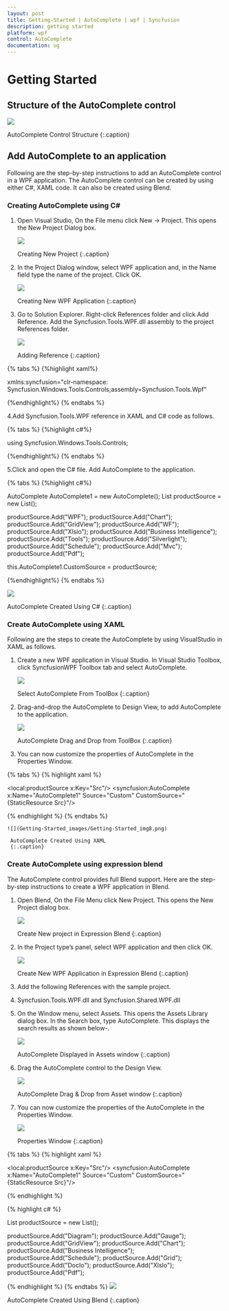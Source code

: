 ```yaml
---
layout: post 
title: Getting-Started | AutoComplete | wpf | Syncfusion
description: getting started
platform: wpf
control: AutoComplete
documentation: ug
---
```


# Getting Started

## Structure of the AutoComplete control

![](Getting-Started_images/Getting-Started_img1.png)

AutoComplete Control Structure
{:.caption}

## Add AutoComplete to an application

Following are the step-by-step instructions to add an AutoComplete control in a WPF application. The AutoComplete control can be created by using either C#, XAML code. It can also be created using Blend.

### Creating AutoComplete using C#

1. Open Visual Studio, On the File menu click New -> Project. This opens the New Project Dialog box.

   ![](Getting-Started_images/Getting-Started_img2.png)

    Creating New Project
	{:.caption}

2. In the Project Dialog window, select WPF application and, in the Name field type the name of the project. Click OK.

   ![](Getting-Started_images/Getting-Started_img3.png)

    Creating New WPF Application
	{:.caption}

3. Go to Solution Explorer. Right-click References folder and click Add Reference. Add the Syncfusion.Tools.WPF.dll assembly to the project References folder.

   ![](Getting-Started_images/Getting-Started_img4.png)

    Adding Reference
	{:.caption}

{% tabs %}
{%highlight xaml%}

xmlns:syncfusion="clr-namespace:
Syncfusion.Windows.Tools.Controls;assembly=Syncfusion.Tools.Wpf"

{%endhighlight%}
{% endtabs %}

4.Add Syncfusion.Tools.WPF reference in XAML and C# code as follows.

{% tabs %}
{%highlight c#%}

using Syncfusion.Windows.Tools.Controls;

{%endhighlight%}
{% endtabs %}

5.Click and open the C# file. Add AutoComplete to the application.

{% tabs %}
{%highlight c#%}

AutoComplete AutoComplete1 = new AutoComplete();
List<String> productSource = new List<String>();

productSource.Add("WPF");
productSource.Add("Chart");
productSource.Add("GridView");
productSource.Add("WF");
productSource.Add("Xlsio");
productSource.Add("Business Intelligence");
productSource.Add("Tools");
productSource.Add("Silverlight");
productSource.Add("Schedule");
productSource.Add("Mvc");
productSource.Add("Pdf");

this.AutoComplete1.CustomSource = productSource;

{%endhighlight%}
{% endtabs %}   
   
   ![](Getting-Started_images/Getting-Started_img5.png)
   
   AutoComplete Created Using C#
   {:.caption}

### Create AutoComplete using XAML

Following are the steps to create the AutoComplete by using VisualStudio in XAML as follows.

1. Create a new WPF application in Visual Studio. In Visual Studio Toolbox, click SyncfusionWPF Toolbox tab and select AutoComplete.

   ![](Getting-Started_images/Getting-Started_img6.png)

    Select AutoComplete From ToolBox
	{:.caption}

2. Drag-and-drop the AutoComplete to Design View, to add AutoComplete to the application.

   ![](Getting-Started_images/Getting-Started_img7.png)

    AutoComplete Drag and Drop from ToolBox
	{:.caption}

3. You can now customize the properties of AutoComplete in the Properties Window.

{% tabs %}
{% highlight xaml %}

<local:productSource x:Key="Src"/>
<syncfusion:AutoComplete x:Name="AutoComplete1" Source="Custom" CustomSource="{StaticResource Src}"/>

{% endhighlight %}
{% endtabs %}

    ![](Getting-Started_images/Getting-Started_img8.png)

     AutoComplete Created Using XAML
	 {:.caption}

### Create AutoComplete using expression blend

The AutoComplete control provides full Blend support. Here are the step-by-step instructions to create a WPF application in Blend.

1. Open Blend, On the File Menu click New Project. This opens the New Project dialog box.

   ![](Getting-Started_images/Getting-Started_img9.png)

   Create New project in Expression Blend
   {:.caption}

2. In the Project type’s panel, select WPF application and then click OK.

   ![](Getting-Started_images/Getting-Started_img10.png)

    Create New WPF Application in Expression Blend
	{:.caption}

3. Add the following References with the sample project.

4. Syncfusion.Tools.WPF.dll and Syncfusion.Shared.WPF.dll

5. On the Window menu, select Assets. This opens the Assets Library dialog box. In the Search box, type AutoComplete. This displays the search results as shown below-.

   ![](Getting-Started_images/Getting-Started_img11.png)
  
    AutoComplete Displayed in Assets window
	{:.caption}

6. Drag the AutoComplete control to the Design View.

   ![](Getting-Started_images/Getting-Started_img12.png)

    AutoComplete Drag & Drop from Asset window
	{:.caption}

7. You can now customize the properties of the AutoComplete in the Properties Window.

   ![](Getting-Started_images/Getting-Started_img13.png)

    Properties Window
	{:.caption}
   
{% tabs %}
{% highlight xaml %}

<local:productSource x:Key="Src"/>
<syncfusion:AutoComplete x:Name="AutoComplete1" Source="Custom" CustomSource="{StaticResource Src}"/>

{% endhighlight %}

{% highlight c# %}

List<String> productSource = new List<String>();

productSource.Add("Diagram");
productSource.Add("Gauge");
productSource.Add("GridView");
productSource.Add("Chart");
productSource.Add("Business Intelligence");
productSource.Add("Schedule");
productSource.Add("Grid");
productSource.Add("DocIo");
productSource.Add("XlsIo");
productSource.Add("Pdf");

{% endhighlight %}
{% endtabs %}
![](Getting-Started_images/Getting-Started_img14.png)

AutoComplete Created Using Blend
{:.caption}
